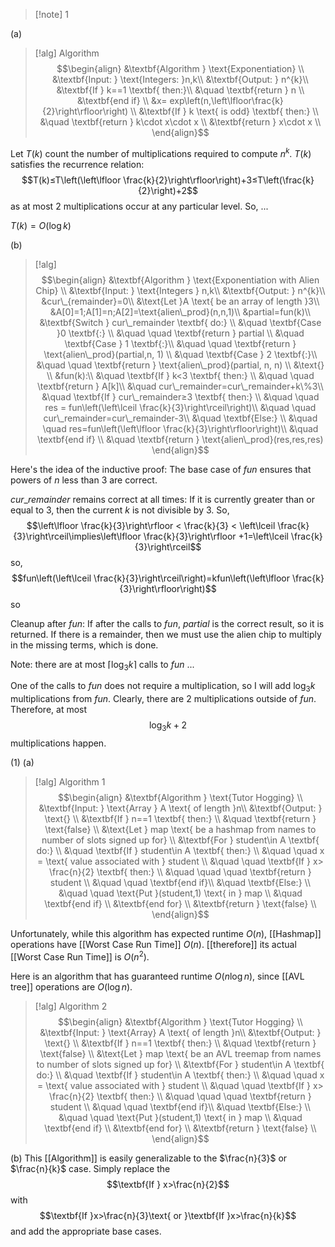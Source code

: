 >[!note] 1

(a) 
>[!alg]  Algorithm
>$$\begin{align}
&\textbf{Algorithm } \text{Exponentiation} \\
&\textbf{Input: } \text{Integers: }n,k\\
&\textbf{Output: } n^{k}\\
&\textbf{If } k==1 \textbf{ then:}\\
&\quad \textbf{return } n \\
&\textbf{end if} \\
&x= exp\left(n,\left\lfloor\frac{k}{2}\right\rfloor\right) \\
&\textbf{If } k \text{ is odd} \textbf{ then:} \\
&\quad \textbf{return } k\cdot x\cdot x \\
&\textbf{return } x\cdot x \\
\end{align}$$

Let $T(k)$ count the number of multiplications required to compute $n^{k}$. $T(k)$ satisfies the recurrence relation: $$T(k)≤T\left(\left\lfloor \frac{k}{2}\right\rfloor\right)+3≤T\left(\frac{k}{2}\right)+2$$as at most $2$ multiplications occur at any particular level. So, 
...

$T(k)=O(\log k)$

(b) 
>[!alg]
>$$\begin{align}
&\textbf{Algorithm } \text{Exponentiation with Alien Chip} \\
&\textbf{Input: } \text{Integers } n,k\\
&\textbf{Output: } n^{k}\\
&cur\_{remainder}=0\\
&\text{Let }A \text{ be an array of length }3\\
&A[0]=1;A[1]=n;A[2]=\text{alien\_prod}(n,n,1)\\
&partial=fun(k)\\
&\textbf{Switch } cur\_remainder \textbf{ do:} \\
&\quad \textbf{Case }0 \textbf{:} \\
&\quad \quad \textbf{return } partial \\
&\quad \textbf{Case } 1 \textbf{:}\\
&\quad \quad \textbf{return } \text{alien\_prod}(partial,n, 1) \\
&\quad \textbf{Case } 2 \textbf{:}\\
&\quad \quad \textbf{return } \text{alien\_prod}(partial, n, n) \\
&\text{} \\
&fun(k):\\
&\quad \textbf{If } k<3 \textbf{ then:} \\
&\quad \quad \textbf{return } A[k]\\
&\quad cur\_remainder=cur\_remainder+k\%3\\
&\quad \textbf{If } cur\_remainder≥3 \textbf{ then:} \\
&\quad \quad res = fun\left(\left\lceil \frac{k}{3}\right\rceil\right)\\
&\quad \quad cur\_remainder=cur\_remainder-3\\
&\quad \textbf{Else:} \\
&\quad \quad res=fun\left(\left\lfloor \frac{k}{3}\right\rfloor\right)\\
&\quad \textbf{end if} \\
&\quad \textbf{return } \text{alien\_prod}(res,res,res)
\end{align}$$

Here's the idea of the inductive proof:
The base case of $fun$ ensures that powers of $n$ less than $3$ are correct. 

$cur\_remainder$ remains correct at all times: If it is currently greater than or equal to $3$, then the current $k$ is not divisible by $3$. So, $$\left\lfloor \frac{k}{3}\right\rfloor < \frac{k}{3} < \left\lceil \frac{k}{3}\right\rceil\implies\left\lfloor \frac{k}{3}\right\rfloor +1=\left\lceil \frac{k}{3}\right\rceil$$so, $$fun\left(\left\lceil \frac{k}{3}\right\rceil\right)=kfun\left(\left\lfloor \frac{k}{3}\right\rfloor\right)$$so 

Cleanup after $fun$: If after the calls to $fun$, $partial$ is the correct result, so it is returned. If there is a remainder, then we must use the alien chip to multiply in the missing terms, which is done.



Note: there are at most $\left\lceil\log_{3}k\right\rceil$ calls to $fun$ ...

One of the calls to $fun$ does not require a multiplication, so I will add $\log_{3}k$ multiplications from $fun$. Clearly, there are $2$ multiplications outside of $fun$. Therefore, at most $$\log_{3}k+2$$multiplications happen.


(1)
(a) 
>[!alg] Algorithm 1
>$$\begin{align}
&\textbf{Algorithm } \text{Tutor Hogging} \\
&\textbf{Input: } \text{Array } A \text{ of length }n\\
&\textbf{Output: } \text{} \\
&\textbf{If } n==1 \textbf{ then:} \\
&\quad \textbf{return } \text{false} \\
&\text{Let } map \text{ be a hashmap from names to number of slots signed up for} \\
&\textbf{For } student\in A \textbf{ do:} \\
&\quad \textbf{If } student\in A \textbf{ then:} \\
&\quad \quad x = \text{ value associated with } student \\
&\quad \quad \textbf{If } x> \frac{n}{2} \textbf{ then:} \\
&\quad \quad \quad \textbf{return } student \\
&\quad \quad \textbf{end if}\\
&\quad \textbf{Else:} \\
&\quad \quad \text{Put }(student,1) \text{ in } map \\
&\quad \textbf{end if} \\
&\textbf{end for} \\
&\textbf{return } \text{false} \\
\end{align}$$

Unfortunately, while this algorithm has expected runtime $O(n)$, [[Hashmap]] operations have [[Worst Case Run Time]] $O(n)$. [[therefore]] its actual [[Worst Case Run Time]] is $O(n^{2})$.

Here is an algorithm that has guaranteed runtime $O(n\log n)$, since [[AVL tree]] operations are $O(\log n)$.

>[!alg] Algorithm 2
>$$\begin{align}
&\textbf{Algorithm } \text{Tutor Hogging} \\
&\textbf{Input: } \text{Array} A \text{ of length }n\\
&\textbf{Output: } \text{} \\
&\textbf{If } n==1 \textbf{ then:} \\
&\quad \textbf{return } \text{false} \\
&\text{Let } map \text{ be an AVL treemap from names to number of slots signed up for} \\
&\textbf{For } student\in A \textbf{ do:} \\
&\quad \textbf{If } student\in A \textbf{ then:} \\
&\quad \quad x = \text{ value associated with } student \\
&\quad \quad \textbf{If } x> \frac{n}{2} \textbf{ then:} \\
&\quad \quad \quad \textbf{return } student \\
&\quad \quad \textbf{end if}\\
&\quad \textbf{Else:} \\
&\quad \quad \text{Put }(student,1) \text{ in } map \\
&\quad \textbf{end if} \\
&\textbf{end for} \\
&\textbf{return } \text{false} \\
\end{align}$$

(b) This [[Algorithm]] is easily generalizable to the $\frac{n}{3}$ or $\frac{n}{k}$ case. Simply replace the $$\textbf{If } x>\frac{n}{2}$$ with $$\textbf{If }x>\frac{n}{3}\text{ or }\textbf{If }x>\frac{n}{k}$$
and add the appropriate base cases.
